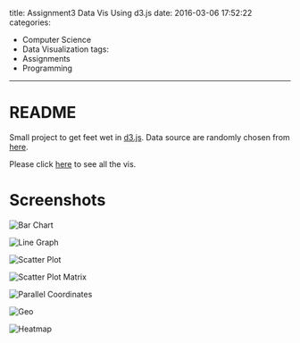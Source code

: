 title: Assignment3 Data Vis Using d3.js
date: 2016-03-06 17:52:22
categories:
- Computer Science
- Data Visualization
tags:
- Assignments
- Programming
---

# README

Small project to get feet wet in [d3.js](https://github.com/mbostock/d3).
Data source are randomly chosen from [here](https://vincentarelbundock.github.io/Rdatasets/datasets.html).

Please click [here](http://bl.ocks.org/hanjoes) to see all the vis.

# Screenshots

![Bar Chart](/blog/images/barchartd3.png)

![Line Graph](/blog/images/linegraphd3.png)

![Scatter Plot](/blog/images/scatterplotd3.png)

![Scatter Plot Matrix](/blog/images/scatterplotmatrixd3.png)

![Parallel Coordinates](/blog/images/parallelcoordd3.png)

![Geo](/blog/images/geod3.png)

![Heatmap](/blog/images/heatmapd3.png)

